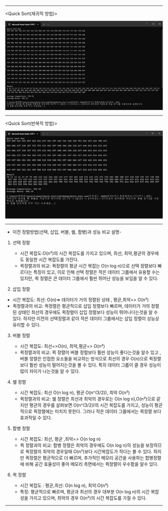 
----------------------------------------------------------------------------------------------------------------------------------------------------------------------------------------------------------------------------------------------

<Quick Sort(재귀적 방법)>

![](
https://github.com/JHONEY-076/5702216-Chae-Jae-Heon/blob/master/14-quicksort/Quick_Sort/Quick_%EC%9E%AC%EA%B7%80%EC%A0%81_%EB%B0%A9%EB%B2%95.jpg)




----------------------------------------------------------------------------------------------------------------------------------------------------------------------------------------------------------------------------------------------


<Quick Sort(반복적 방법)>

![](https://github.com/JHONEY-076/5702216-Chae-Jae-Heon/blob/master/14-quicksort/Quick_Sort/Quick_%EB%B0%98%EB%B3%B5%EC%A0%81_%EB%B0%A9%EB%B2%95.jpg)



----------------------------------------------------------------------------------------------------------------------------------------------------------------------------------------------------------------------------------------------

- 이전 정렬방법(선택, 삽입, 버블, 쉘, 합병)과 성능 비교 설명-

1. 선택 정렬
   - 시간 복잡도:O(n²)의 시간 복잡도를 가지고 있으며, 최선, 최악,평균의 경우에도 동일한 시간 복잡도를 가진다.
   - 퀵정렬과의 비교: 퀵정렬의 평균 시간 복잡는 O(n log n)으로 선택 정렬보다 빠르다는 특징이 있고, 이로 인해 선택 정렬은 작은 데이터 그룹에서 유용할 수는 있지만, 퀵 정렬은 큰 데이터 그룹에서 훨씬 뛰어난 성능을 보임을 알 수 있다.
  
3. 삽입 정렬
  - 시간 복잡도: 최선: O(n)=> 데이터가 거의 정렬된 상태 , 평균,최악=> O(n²)
  - 퀵정렬과의 비교: 퀵정렬은 평균적으로 삽입 정렬보다 빠르며, 데이터가 거의 정렬된 상태인 최선의 경우에도 퀵정렬이 삽입 정렬보다 성능이 뛰어나다는것을 알 수 있다. 하지만 이전의 선택정렬과 같이 작은 데이터 그룹에서는 삽입 정렬이 성능상 유리할 수 있다.

3. 버블 정렬
   - 시간 복잡도: 최선=>O(n), 최악,평균=> O(n²)
   - 퀵정렬과의 비교: 퀵 정렬이 버블 정렬보다 훨씬 성능이 좋다는것을 알수 있고 ,버블 정렬은 인접한 요소들을 비교하는 방식으로 최선의 경우 O(n)으로 퀵정렬 보다 훨씬 성능이 떨어지는것을 볼 수 있다.  특히 데이터 그룹이 클 경우 성능이 많이 차이가 나는것을 알 수 있다.

5. 쉘 정렬
   - 시간 복잡도: 최선 O(n log n), 평균 O(n^(3/2)), 최악 O(n²)
   - 퀵정렬과의 비교: 쉘 정렬은 최선과 최악의 경우로는 O(n log n),O(n²)으로 같지만 평균의 경우를 살펴보면  O(n^(3/2))의 시간 복잡도를 가지고, 성능이 평균적으로 퀵정렬에는 미치지 못한다. 그러나 작은 데이터 그룹에서는 퀵정렬 보다 효과적일 수 있다.

7. 합병 정렬
   - 시간 복잡도: 최선, 평균 ,최악=> O(n log n)
   - 퀵 정렬과의 비교: 합병 정렬은 최악의 경우에도 O(n log n)의 성능을 보장하므로 퀵정렬의 최악의 경우일때 O(n²)보다 시간복잡도가 작다는 볼 수 있다. 하지만 퀵정렬은 평균적으로 더 빠르며, 추가적인 메모리 공간을 사용하는 합병정렬에 비해 공간 효율성이 좋아 메모리 측면에서는 퀵정렬이 우수함을 알수 있다.

9. 퀵 정렬
   - 시간 복잡도 : 평균,최선: O(n log n), 최악:O(n²)
   - 특징: 평균적으로 빠르며, 평균과 최선의 경우 대부분 O(n log n)의 시간 복잡성을 가지고 있으며, 최악의 경우 O(n²)의 시간 복잡도를 가질 수 있다. 

----------------------------------------------------------------------------------------------------------------------------------------------------------------------------------------------------------------------------------------------
